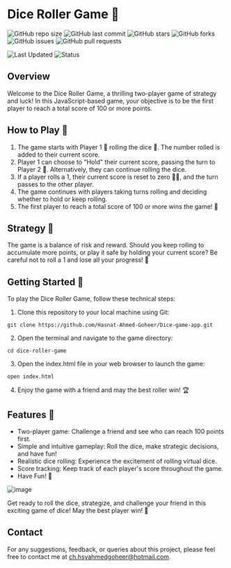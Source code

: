 # Dice Roller Game 🎲

![GitHub repo size](https://img.shields.io/github/repo-size/Hasnat-Ahmed-Goheer/Dice-Game-App)
![GitHub last commit](https://img.shields.io/github/last-commit/Hasnat-Ahmed-Goheer/Auth-form?color=blue)
![GitHub stars](https://img.shields.io/github/stars/Hasnat-Ahmed-Goheer/Dice-Game-App)
![GitHub forks](https://img.shields.io/github/forks/Hasnat-Ahmed-Goheer/Dice-Game-App)
![GitHub issues](https://img.shields.io/github/issues/Hasnat-Ahmed-Goheer/Dice-Game-App)
![GitHub pull requests](https://img.shields.io/github/issues-pr/Hasnat-Ahmed-Goheer/Dice-Game-App)


![Last Updated](https://img.shields.io/github/last-commit/Hasnat-Ahmed-Goheer/Auth-form?label=Last%20Updated&color=yellow)
![Status](https://img.shields.io/badge/Status-Completed-brightgreen)



## Overview

Welcome to the Dice Roller Game, a thrilling two-player game of strategy and luck! In this JavaScript-based game, your objective is to be the first player to reach a total score of 100 or more points.

## How to Play 🎯

1. The game starts with Player 1 🧑 rolling the dice 🎲. The number rolled is added to their current score.
2. Player 1 can choose to "Hold" their current score, passing the turn to Player 2 🧑. Alternatively, they can continue rolling the dice.
3. If a player rolls a 1, their current score is reset to zero 🙅‍♂️, and the turn passes to the other player.
4. The game continues with players taking turns rolling and deciding whether to hold or keep rolling.
5. The first player to reach a total score of 100 or more wins the game! 🥳

## Strategy 🧠

The game is a balance of risk and reward. Should you keep rolling to accumulate more points, or play it safe by holding your current score? Be careful not to roll a 1 and lose all your progress! 😬

## Getting Started 🚀

To play the Dice Roller Game, follow these technical steps:

1. Clone this repository to your local machine using Git:
```
git clone https://github.com/Hasnat-Ahmed-Goheer/Dice-game-app.git
```
2. Open the terminal and navigate to the game directory:

```
cd dice-roller-game
```

3. Open the index.html file in your web browser to launch the game:

```
open index.html
```
4. Enjoy the game with a friend and may the best roller win! 🏆

## Features 🌟
- Two-player game: Challenge a friend and see who can reach 100 points first.
- Simple and intuitive gameplay: Roll the dice, make strategic decisions, and have fun!
- Realistic dice rolling: Experience the excitement of rolling virtual dice.
- Score tracking: Keep track of each player's score throughout the game.
- Have Fun! 🎉
  
![image](https://github.com/Hasnat-Ahmed-Goheer/Dice-game-app/assets/126459187/fc33e9fd-cf5f-4a04-a2de-45316bdab57f)

Get ready to roll the dice, strategize, and challenge your friend in this exciting game of dice! May the best player win! 🥇

## Contact
For any suggestions, feedback, or queries about this project, please feel free to contact me at [ch.hsyahmedgoheer@hotmail.com](mailto:ch.hsyahmedgoheer@hotmail.com).
